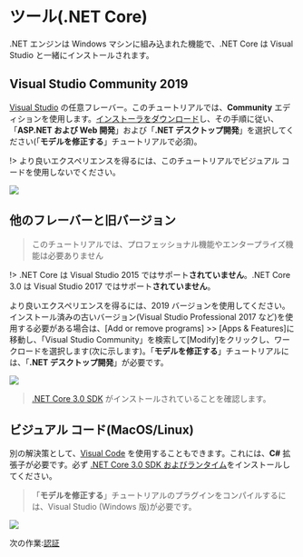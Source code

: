 # ツール(.NET Core)

.NET エンジンは Windows マシンに組み込まれた機能で、.NET Core は Visual Studio と一緒にインストールされます。

## Visual Studio Community 2019

[Visual Studio](https://visualstudio.microsoft.com/vs/) の任意フレーバー。このチュートリアルでは、**Community** エディションを使用します。[インストーラをダウンロード](https://visualstudio.microsoft.com/vs/)し、その手順に従い、「**ASP.NET および Web 開発**」および「**.NET デスクトップ開発**」を選択してください(「**モデルを修正する**」チュートリアルで必須)。

!> より良いエクスペリエンスを得るには、このチュートリアルでビジュアル コードを使用しないでください。

![](_media/net/workloads_2019.png)


## 他のフレーバーと旧バージョン

> このチュートリアルでは、プロフェッショナル機能やエンタープライズ機能は必要ありません

!> .NET Core は Visual Studio 2015 ではサポート**されていません**。.NET Core 3.0 は Visual Studio 2017 ではサポート**されていません**。

より良いエクスペリエンスを得るには、2019 バージョンを使用してください。インストール済みの古いバージョン(Visual Studio Professional 2017 など)を使用する必要がある場合は、\[Add or remove programs] >> \[Apps & Features]に移動し、「Visual Studio Community」を検索して\[Modify]をクリックし、ワークロードを選択します(次に示します)。「**モデルを修正する**」チュートリアルには、「**.NET デスクトップ開発**」が必要です。

![](_media/net/workloads_2017.png)

> [.NET Core 3.0 SDK](https://dotnet.microsoft.com/download) がインストールされていることを確認します。

## ビジュアル コード(MacOS/Linux)

別の解決策として、[Visual Code](https://code.visualstudio.com/) を使用することもできます。これには、**C#** 拡張子が必要です。必ず [.NET Core 3.0 SDK およびランタイム](https://dotnet.microsoft.com/download)をインストールしてください。 

> 「**モデルを修正する**」チュートリアルのプラグインをコンパイルするには、Visual Studio (Windows 版)が必要です。

![](_media/net/csharp_extension.png)

次の作業:[認証](/ja-JP/oauth/)